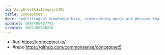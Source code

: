 ```yaml
---
id: 2acy6ttv8k3z124qejc249l
title: Conceptnet
desc: 'multilingual knowledge base, representing words and phrases that people use and the common-sense relationships between them. '
updated: 1697486407793
created: 1697485888228
---
```


- #url https://conceptnet.io/
- #repo https://github.com/commonsense/conceptnet5